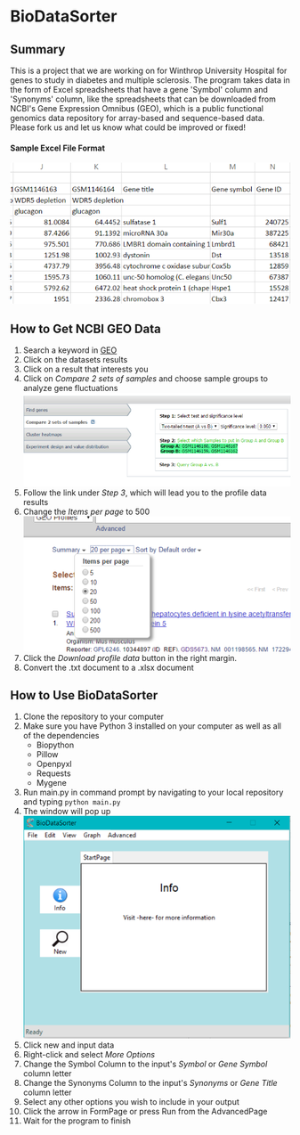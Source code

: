 # BioDataSorter

<h2>Summary</h2>

This is a project that we are working on for Winthrop University Hospital for genes to study in diabetes and multiple sclerosis. The program takes data in the form of Excel spreadsheets that have a gene 'Symbol' column and 'Synonyms' column, like the spreadsheets that can be downloaded from NCBI's Gene Expression Omnibus (GEO), which is a public functional genomics data repository for array-based and sequence-based data. Please fork us and let us know what could be improved or fixed!

<h4>Sample Excel File Format</h4>
<img src='./images/readme/sampledata.PNG' />

<h2>How to Get NCBI GEO Data</h2>
<ol>
<li>Search a keyword in <a href="http://www.ncbi.nlm.nih.gov/geo">GEO</a></li>
<li>Click on the datasets results</li>
<li>Click on a result that interests you</li>
<li>Click on <i>Compare 2 sets of samples</i> and choose sample groups to analyze gene fluctuations</li>
<img src='./images/readme/data_analysis_tools.PNG' />
<li>Follow the link under <i>Step 3</i>, which will lead you to the profile data results</li>
<li>Change the <i>Items per page</i> to 500</li>
<img src='./images/readme/items_per_page.PNG' />
<li>Click the <i>Download profile data</i> button in the right margin.</li>
<li>Convert the .txt document to a .xlsx document</li>
</ol>

<h2>How to Use BioDataSorter</h2>
<ol>
<li>Clone the repository to your computer</li>
<li>Make sure you have Python 3 installed on your computer as well as all of the dependencies
<ul>
<li>Biopython</li>
<li>Pillow</li>
<li>Openpyxl</li>
<li>Requests</li>
<li>Mygene</li>
</ul>
</li>
<li>Run main.py in command prompt by navigating to your local repository and typing <code>python main.py</code></li>
<li>The window will pop up</li>
<img src='./images/readme/window.png' width='500px' />
<li>Click new and input data</li>
<li>Right-click and select <i>More Options</i></li>
<li>Change the Symbol Column to the input's <i>Symbol</i> or <i>Gene Symbol</i> column letter</li>
<li>Change the Synonyms Column to the input's <i>Synonyms</i> or <i>Gene Title</i> column letter</li>
<li>Select any other options you wish to include in your output</li>
<li>Click the arrow in FormPage or press Run from the AdvancedPage</li>
<li>Wait for the program to finish</li>
</ol>
